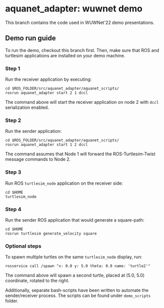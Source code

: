 # aquanet_adapter: wuwnet demo
This branch contains the code used in WUWNet'22 demo presentations.


## Demo run guide

To run the demo, checkout this branch first. Then, make sure that ROS and turtlesim applications are installed on your demo machine.

### Step 1

Run the receiver application by executing:

    cd $ROS_FOLDER/src/aquanet_adapter/aquanet_scripts/
    rosrun aquanet_adapter start 2 1 dccl

The command above will start the receiver application on node 2 with `dccl` serialization enabled.

### Step 2

Run the sender application:

    cd $ROS_FOLDER/src/aquanet_adapter/aquanet_scripts/
    rosrun aquanet_adapter start 1 2 dccl

The command assumes that Node 1 will forward the ROS-Turtlesim-Twist message commands to Node 2.

### Step 3

Run ROS `turtlesim_node` application on the receiver side:

    cd $HOME
    turtlesim_node

### Step 4

Run the sender ROS application that would generate a square-path:

    cd $HOME
    rosrun turtlesim generate_velocity square

### Optional steps

To spawn multiple turtles on the same `turtlesim_node` display, run:

    rosservice call /spawn "x: 0.0 y: 5.0 theta: 0.0 name: 'turtle2'" 

The command above will spawn a second turtle, placed at (5.0, 5.0) coordinate, rotated to the right.

Additionally, separate bash-scripts have been written to automate the sender/receiver process. The scripts can be found under `demo_scripts` folder.
